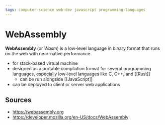 ```yaml
---
tags: computer-science web-dev javascript programming-languages
---
```


# WebAssembly

**WebAssembly** (or _Wasm_) is a low-level language in binary format that runs on the web with near-native performance.

- for stack-based virtual machine
- designed as a portable compilation format for several programming languages, especially low-level languages like C, C++, and [[Rust]]
  - can be run alongside [[JavaScript]]
- can be deployed to client or server web applications

## Sources

- <https://webassembly.org>
- <https://developer.mozilla.org/en-US/docs/WebAssembly>
